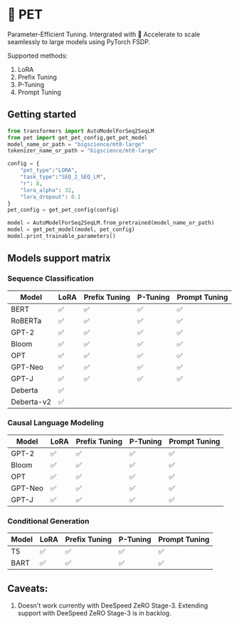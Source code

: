 # 🤗 PET
Parameter-Efficient Tuning. Intergrated with 🤗 Accelerate to scale seamlessly to large models using PyTorch FSDP. 

Supported methods:

1. LoRA
2. Prefix Tuning
3. P-Tuning
4. Prompt Tuning 

## Getting started

```python
from transformers import AutoModelForSeq2SeqLM
from pet import get_pet_config,get_pet_model
model_name_or_path = "bigscience/mt0-large"
tokenizer_name_or_path = "bigscience/mt0-large"

config = {
    "pet_type":"LORA",
    "task_type":"SEQ_2_SEQ_LM",
    "r": 8,
    "lora_alpha": 32,
    "lora_dropout": 0.1
}
pet_config = get_pet_config(config)

model = AutoModelForSeq2SeqLM.from_pretrained(model_name_or_path)
model = get_pet_model(model, pet_config)
model.print_trainable_parameters()
```

## Models support matrix

### Sequence Classification
|   Model         | LoRA | Prefix Tuning  | P-Tuning | Prompt Tuning  | 
| --------- | ---- | ---- | ---- | ----  |
| BERT           | ✅  | ✅  | ✅  | ✅  |  
| RoBERTa        | ✅  | ✅  | ✅  | ✅  |
| GPT-2          | ✅  | ✅  | ✅  | ✅  | 
| Bloom          | ✅  | ✅  | ✅  | ✅  |   
| OPT            | ✅  | ✅  | ✅  | ✅  |
| GPT-Neo        | ✅  | ✅  | ✅  | ✅  |
| GPT-J          | ✅  | ✅  | ✅  | ✅  |
| Deberta        | ✅  |     |     |     | 
| Deberta-v2     | ✅  |     |     |     |

### Causal Language Modeling
|   Model         | LoRA | Prefix Tuning  | P-Tuning | Prompt Tuning  |
| --------- | ---- | ---- | ---- | ----  |
| GPT-2          | ✅  | ✅  | ✅  | ✅  |
| Bloom          | ✅  | ✅  | ✅  | ✅  |
| OPT            | ✅  | ✅  | ✅  | ✅  |
| GPT-Neo        | ✅  | ✅  | ✅  | ✅  |
| GPT-J          | ✅  | ✅  | ✅  | ✅  |

### Conditional Generation
|   Model         | LoRA | Prefix Tuning  | P-Tuning | Prompt Tuning  | 
| --------- | ---- | ---- | ---- | ---- |
| T5        | ✅   | ✅   | ✅   | ✅   |
| BART      | ✅   | ✅   | ✅   | ✅   |


## Caveats:
1. Doesn't work currently with DeeSpeed ZeRO Stage-3. Extending support with DeeSpeed ZeRO Stage-3 is in backlog.


